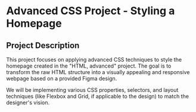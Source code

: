 # Advanced CSS Project - Styling a Homepage

## Project Description

This project focuses on applying advanced CSS techniques to style the homepage created in the "HTML, advanced" project. The goal is to transform the raw HTML structure into a visually appealing and responsive webpage based on a provided Figma design.

We will be implementing various CSS properties, selectors, and layout techniques (like Flexbox and Grid, if applicable to the design) to match the designer's vision.